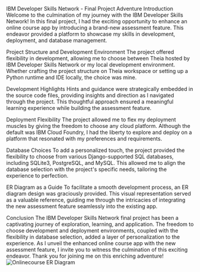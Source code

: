 IBM Developer Skills Network - Final Project Adventure
Introduction
Welcome to the culmination of my journey with the IBM Developer Skills Network! In this final project, I had the exciting opportunity to enhance an online course app by introducing a brand-new assessment feature. This endeavor provided a platform to showcase my skills in development, deployment, and database management.

Project Structure and Development Environment
The project offered flexibility in development, allowing me to choose between Theia hosted by IBM Developer Skills Network or my local development environment. Whether crafting the project structure on Theia workspace or setting up a Python runtime and IDE locally, the choice was mine.

Development Highlights
Hints and guidance were strategically embedded in the source code files, providing insights and direction as I navigated through the project. This thoughtful approach ensured a meaningful learning experience while building the assessment feature.

Deployment Flexibility
The project allowed me to flex my deployment muscles by giving the freedom to choose any cloud platform. Although the default was IBM Cloud Foundry, I had the liberty to explore and deploy on a platform that resonated with my preferences and requirements.

Database Choices
To add a personalized touch, the project provided the flexibility to choose from various Django-supported SQL databases, including SQLite3, PostgreSQL, and MySQL. This allowed me to align the database selection with the project's specific needs, tailoring the experience to perfection.

ER Diagram as a Guide
To facilitate a smooth development process, an ER diagram design was graciously provided. This visual representation served as a valuable reference, guiding me through the intricacies of integrating the new assessment feature seamlessly into the existing app.

Conclusion
The IBM Developer Skills Network final project has been a captivating journey of exploration, learning, and application. The freedom to choose development and deployment environments, coupled with the flexibility in database selection, added a layer of personalization to the experience. As I unveil the enhanced online course app with the new assessment feature, I invite you to witness the culmination of this exciting endeavor. Thank you for joining me on this enriching adventure!
![Onlinecourse ER Diagram](https://github.com/ibm-developer-skills-network/final-cloud-app-with-database/blob/master/static/media/course_images/onlinecourse_app_er.png)
